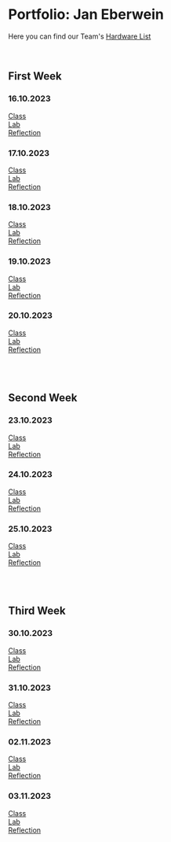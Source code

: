 # Portfolio: Jan Eberwein

Here you can find our Team's <a href="https://docs.google.com/spreadsheets/d/190sODLejnHVpBGEm2-nC2-qgiPEmNxYNmoZCu8LaDyE/edit?usp=sharing"> Hardware List </a>

</br>

## First Week
### 16.10.2023 
<a href="https://github.com/JesperHartsuiker/IoT-module/blob/main/Jan%20Eberwein/Classes/class_16-10-23.md"> Class </a> 
</br> <a href="https://github.com/JesperHartsuiker/IoT-module/blob/main/Jan%20Eberwein/Classes/lab_16-10-23.md"> Lab </a> 
</br> <a href="https://github.com/JesperHartsuiker/IoT-module/blob/main/Jan%20Eberwein/Classes/reflection_16-10-23.md"> Reflection </a>

### 17.10.2023 
<a href="https://github.com/JesperHartsuiker/IoT-module/blob/main/Jan%20Eberwein/Classes/class_17-10-23.md"> Class </a>
</br> <a href="https://github.com/JesperHartsuiker/IoT-module/blob/main/Jan%20Eberwein/Classes/lab_17-10-23.md"> Lab </a>
</br> <a href="https://github.com/JesperHartsuiker/IoT-module/blob/main/Jan%20Eberwein/Classes/reflection_17-10-23.md"> Reflection </a>

### 18.10.2023
<a href="https://github.com/JesperHartsuiker/IoT-module/blob/main/Jan%20Eberwein/Classes/class_18-10-23.md"> Class </a> 
</br> <a href="https://github.com/JesperHartsuiker/IoT-module/blob/main/Jan%20Eberwein/Classes/lab_18-10-23.md"> Lab </a> 
</br> <a href="https://github.com/JesperHartsuiker/IoT-module/blob/main/Jan%20Eberwein/Classes/reflection_18-10-23.md"> Reflection </a>

### 19.10.2023
<a href="https://github.com/JesperHartsuiker/IoT-module/blob/main/Jan%20Eberwein/Classes/class_19-10-23.md"> Class </a> 
</br> <a href="https://github.com/JesperHartsuiker/IoT-module/blob/main/Jan%20Eberwein/Classes/lab_19-10-23.md"> Lab </a> 
</br> <a href="https://github.com/JesperHartsuiker/IoT-module/blob/main/Jan%20Eberwein/Classes/reflection_19-10-23.md"> Reflection </a>

### 20.10.2023
<a href="https://github.com/JesperHartsuiker/IoT-module/blob/main/Jan%20Eberwein/Classes/class_20-10-23.md"> Class </a> 
</br> <a href="https://github.com/JesperHartsuiker/IoT-module/blob/main/Jan%20Eberwein/Classes/lab_20-10-23.md"> Lab </a> 
</br> <a href="https://github.com/JesperHartsuiker/IoT-module/blob/main/Jan%20Eberwein/Classes/reflection_20-10-23.md"> Reflection </a>

</br>
</br>

## Second Week

### 23.10.2023
<a href="https://github.com/JesperHartsuiker/IoT-module/blob/main/Jan%20Eberwein/Classes/class_23-10-23.md"> Class </a> 
</br> <a href="https://github.com/JesperHartsuiker/IoT-module/blob/main/Jan%20Eberwein/Classes/lab_23-10-23.md"> Lab </a> 
</br> <a href="https://github.com/JesperHartsuiker/IoT-module/blob/main/Jan%20Eberwein/Classes/reflection_23-10-23.md"> Reflection </a>

### 24.10.2023
<a href="https://github.com/JesperHartsuiker/IoT-module/blob/main/Jan%20Eberwein/Classes/class_24-10-23.md"> Class </a> 
</br> <a href="https://github.com/JesperHartsuiker/IoT-module/blob/main/Jan%20Eberwein/Classes/lab_24-10-23.md"> Lab </a> 
</br> <a href="https://github.com/JesperHartsuiker/IoT-module/blob/main/Jan%20Eberwein/Classes/reflection_24-10-23.md"> Reflection </a>

### 25.10.2023
<a href="https://github.com/JesperHartsuiker/IoT-module/blob/main/Jan%20Eberwein/Classes/class_25-10-23.md"> Class </a> 
</br> <a href="https://github.com/JesperHartsuiker/IoT-module/blob/main/Jan%20Eberwein/Classes/lab_25-10-23.md"> Lab </a> 
</br> <a href="https://github.com/JesperHartsuiker/IoT-module/blob/main/Jan%20Eberwein/Classes/reflection_25-10-23.md"> Reflection </a>

</br>
</br>

## Third Week

### 30.10.2023
<a href="https://github.com/JesperHartsuiker/IoT-module/blob/main/Jan%20Eberwein/Classes/class_30-10-23.md"> Class </a> 
</br> <a href="https://github.com/JesperHartsuiker/IoT-module/blob/main/Jan%20Eberwein/Classes/lab_30-10-23.md"> Lab </a> 
</br> <a href="https://github.com/JesperHartsuiker/IoT-module/blob/main/Jan%20Eberwein/Classes/reflection_30-10-23.md"> Reflection </a>

### 31.10.2023
<a href="https://github.com/JesperHartsuiker/IoT-module/blob/main/Jan%20Eberwein/Classes/class_31-10-23.md"> Class </a> 
</br> <a href="https://github.com/JesperHartsuiker/IoT-module/blob/main/Jan%20Eberwein/Classes/lab_31-10-23.md"> Lab </a> 
</br> <a href="https://github.com/JesperHartsuiker/IoT-module/blob/main/Jan%20Eberwein/Classes/reflection_31-10-23.md"> Reflection </a>

### 02.11.2023
<a href="https://github.com/JesperHartsuiker/IoT-module/blob/main/Jan%20Eberwein/Classes/class_02-11-23.md"> Class </a> 
</br> <a href="https://github.com/JesperHartsuiker/IoT-module/blob/main/Jan%20Eberwein/Classes/lab_02-11-23.md"> Lab </a> 
</br> <a href="https://github.com/JesperHartsuiker/IoT-module/blob/main/Jan%20Eberwein/Classes/reflection_02-11-23.md"> Reflection </a>

### 03.11.2023
<a href="https://github.com/JesperHartsuiker/IoT-module/blob/main/Jan%20Eberwein/Classes/class_03-11-23.md"> Class </a> 
</br> <a href="https://github.com/JesperHartsuiker/IoT-module/blob/main/Jan%20Eberwein/Classes/lab_03-11-23.md"> Lab </a> 
</br> <a href="https://github.com/JesperHartsuiker/IoT-module/blob/main/Jan%20Eberwein/Classes/reflection_03-11-23.md"> Reflection </a>

